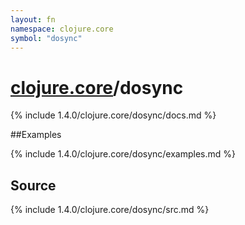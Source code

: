 ```yaml
---
layout: fn
namespace: clojure.core
symbol: "dosync"
---
```


# [clojure.core](../)/dosync

{% include 1.4.0/clojure.core/dosync/docs.md %}

##Examples

{% include 1.4.0/clojure.core/dosync/examples.md %}
## Source
{% include 1.4.0/clojure.core/dosync/src.md %}

